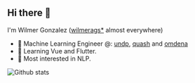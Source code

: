 ## Hi there 👋

I'm Wilmer Gonzalez ([wilmerags*](https://linktr.ee/wilmerags) almost everywhere)

- 🤖 Machine Learning Engineer @: [undp](https://www.ve.undp.org/), [quash](https://quash.ai) and [omdena](https://omdena.com)
- 🌱 Learning Vue and Flutter.
- 📘 Most interested in NLP.

![Github stats](https://github-readme-stats.vercel.app/api?username=wilmeragsgh&show_icons=true&theme=tokyonight&include_all_commits=true&count_private=true)
